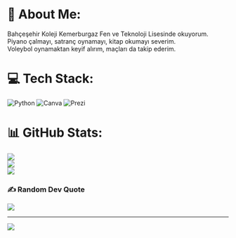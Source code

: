 # 💫 About Me:
Bahçeşehir Koleji Kemerburgaz Fen ve Teknoloji Lisesinde okuyorum.<br>Piyano çalmayı, satranç oynamayı, kitap okumayı severim.<br>Voleybol oynamaktan keyif alırım, maçları da takip ederim.


# 💻 Tech Stack:
![Python](https://img.shields.io/badge/python-3670A0?style=for-the-badge&logo=python&logoColor=ffdd54) ![Canva](https://img.shields.io/badge/Canva-%2300C4CC.svg?style=for-the-badge&logo=Canva&logoColor=white) ![Prezi](https://img.shields.io/badge/Prezi-%23000000.svg?style=for-the-badge&logo=Prezi&logoColor=white)
# 📊 GitHub Stats:
![](https://github-readme-stats.vercel.app/api?username=nehiryilmaz&theme=dark&hide_border=false&include_all_commits=false&count_private=false)<br/>
![](https://github-readme-streak-stats.herokuapp.com/?user=nehiryilmaz&theme=dark&hide_border=false)<br/>
![](https://github-readme-stats.vercel.app/api/top-langs/?username=nehiryilmaz&theme=dark&hide_border=false&include_all_commits=false&count_private=false&layout=compact)

### ✍️ Random Dev Quote
![](https://quotes-github-readme.vercel.app/api?type=horizontal&theme=radical)

---
[![](https://visitcount.itsvg.in/api?id=nehiryilmaz&icon=0&color=0)](https://visitcount.itsvg.in)

<!-- Proudly created with GPRM ( https://gprm.itsvg.in ) -->
